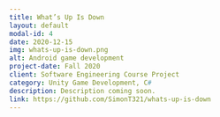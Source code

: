 ```yaml
---
title: What’s Up Is Down
layout: default
modal-id: 4
date: 2020-12-15
img: whats-up-is-down.png
alt: Android game development
project-date: Fall 2020
client: Software Engineering Course Project
category: Unity Game Development, C#
description: Description coming soon.
link: https://github.com/SimonT321/whats-up-is-down
---
```

